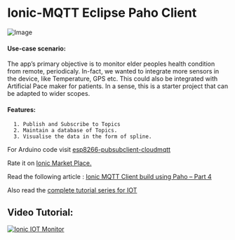 # Ionic-MQTT Eclipse Paho Client

![Image](https://raw.githubusercontent.com/arjunsk/Ionic-IOT-Monitor/master/ionic_mqtt-min.jpg)

#### Use-case scenario:
The app’s primary objective is to monitor elder peoples health condition from remote, periodicaly. In-fact, we wanted to integrate  more sensors in the device, like Temperature, GPS etc. This could also be integrated with Artificial Pace maker for patients. In a sense, this is a starter project that can be adapted to wider scopes.

#### Features:
      1. Publish and Subscribe to Topics
      2. Maintain a database of Topics.
      3. Visualise the data in the form of spline.
            
For Arduino code visit [esp8266-pubsubclient-cloudmqtt](https://github.com/arjunsk/esp8266-pubsubclient-cloudmqtt)

Rate it on [Ionic Market Place.](http://market.ionic.io/starters/ionic-mqtt-eclipse-paho)
      
Read the following article : [Ionic MQTT Client build using Paho – Part 4](http://www.arjunsk.com/iot/ionic-mqtt-client-build-using-paho-part-4/) 

Also read the [complete tutorial series for IOT ](http://www.arjunsk.com/tag/iot) 

## Video Tutorial: 
[![Ionic IOT Monitor](https://img.youtube.com/vi/-0qiA6A9VzY/0.jpg)](https://www.youtube.com/watch?v=-0qiA6A9VzY)

